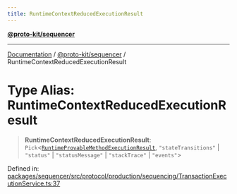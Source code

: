 ```yaml
---
title: RuntimeContextReducedExecutionResult
---
```


[**@proto-kit/sequencer**](../README.md)

***

[Documentation](../../../README.md) / [@proto-kit/sequencer](../README.md) / RuntimeContextReducedExecutionResult

# Type Alias: RuntimeContextReducedExecutionResult

> **RuntimeContextReducedExecutionResult**: `Pick`\<[`RuntimeProvableMethodExecutionResult`](../../protocol/classes/RuntimeProvableMethodExecutionResult.md), `"stateTransitions"` \| `"status"` \| `"statusMessage"` \| `"stackTrace"` \| `"events"`\>

Defined in: [packages/sequencer/src/protocol/production/sequencing/TransactionExecutionService.ts:37](https://github.com/proto-kit/framework/blob/4d6b3b6da51b3edee0fbf25ce72c1f59ec61e891/packages/sequencer/src/protocol/production/sequencing/TransactionExecutionService.ts#L37)
